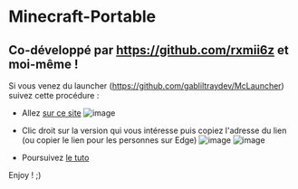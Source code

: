 # Minecraft-Portable
Co-développé par https://github.com/rxmii6z et moi-même !
-----------------------------------------------------------
Si vous venez du launcher (https://github.com/gabliltraydev/McLauncher) suivez cette procédure :
- Allez [sur ce site](https://github.com/gabliltraydev/Minecraft-Portable/releases)
![image](https://user-images.githubusercontent.com/99366409/226191868-f1b593a6-1157-4543-b45c-dc278fd51d3d.png)

- Clic droit sur la version qui vous intéresse puis copiez l'adresse du lien (ou copier le lien pour les personnes sur Edge)
![image](https://user-images.githubusercontent.com/99366409/226191917-388b8ba9-6277-43a7-b3b5-d5c3edc70fe3.png) ![image](https://user-images.githubusercontent.com/99366409/226192013-46629619-8639-4cf9-8d04-23b0452ffed6.png)

- Poursuivez [le tuto](https://github.com/gabliltraydev/McLauncher)

Enjoy ! ;)
